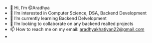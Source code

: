 - 👋 Hi, I’m @Aradhya
- 👀 I’m interested in Computer Science, DSA, Backend Development 
- 🌱 I’m currently learning Backend Delvelopment
- 💞️ I’m looking to collaborate on any backend realted projects
- 📫 How to reach me on my email: aradhyakhatiyan22@gmail.com
- 

<!---
AradhyaK22/AradhyaK22 is a ✨ special ✨ repository because its `README.md` (this file) appears on your GitHub profile.
You can click the Preview link to take a look at your changes.
--->
